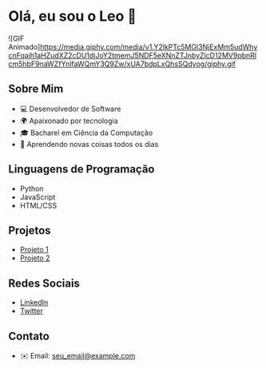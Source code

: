 <!-- Leonardo Guido -->
# Olá, eu sou o Leo 👋

![GIF Animado]https://media.giphy.com/media/v1.Y2lkPTc5MGI3NjExMm5udWhycnFqajh1aHZudXZ2cDU1djJoY2tmemJ5NDF5eXNnZTJnbyZlcD12MV9pbnRlcm5hbF9naWZfYnlfaWQmY3Q9Zw/xUA7bdpLxQhsSQdyog/giphy.gif

## Sobre Mim
- 💻 Desenvolvedor de Software
- 🌍 Apaixonado por tecnologia
- 🎓 Bacharel em Ciência da Computação
- 🌱 Aprendendo novas coisas todos os dias

## Linguagens de Programação
- Python
- JavaScript
- HTML/CSS

## Projetos
- [Projeto 1](link_projeto_1)
- [Projeto 2](link_projeto_2)

## Redes Sociais
- [LinkedIn](link_do_seu_perfil_no_LinkedIn)
- [Twitter](link_do_seu_perfil_no_Twitter)

## Contato
- ✉️ Email: seu_email@example.com

<!-- Você pode adicionar mais seções e informações conforme desejar -->
